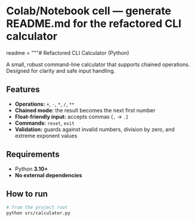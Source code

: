 # Colab/Notebook cell — generate README.md for the refactored CLI calculator
readme = """# Refactored CLI Calculator (Python)

A small, robust command-line calculator that supports chained operations. Designed for clarity and safe input handling.

## Features
- **Operations:** `+`, `-`, `*`, `/`, `**`
- **Chained mode:** the result becomes the next first number
- **Float-friendly input:** accepts commas (`,` -> `.`)
- **Commands:** `reset`, `exit`
- **Validation:** guards against invalid numbers, division by zero, and extreme exponent values

## Requirements
- Python **3.10+**
- **No external dependencies**

## How to run
```bash
# from the project root
python src/calculator.py
